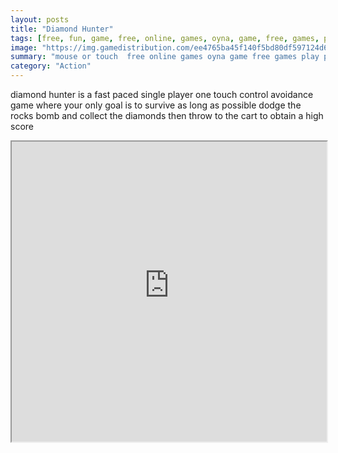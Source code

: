 ```yaml
---
layout: posts
title: "Diamond Hunter"
tags: [free, fun, game, free, online, games, oyna, game, free, games, play, play, games]
image: "https://img.gamedistribution.com/ee4765ba45f140f5bd80df597124d676-512x384.jpeg"
summary: "mouse or touch  free online games oyna game free games play play games"
category: "Action"
---
```


diamond hunter is a fast paced single player one touch control avoidance game where your only goal is to survive as long as possible dodge the rocks bomb and collect the diamonds then throw to the cart to obtain a high score

<iframe width="100%" height="480px;" src="https://html5.gamedistribution.com/ee4765ba45f140f5bd80df597124d676/"></iframe>